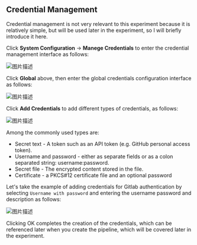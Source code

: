 ## Credential Management

Credential management is not very relevant to this experiment because it is relatively simple, but will be used later in the experiment, so I will briefly introduce it here.

Click **System Configuration** -> **Manege Credentials** to enter the credential management interface as follows:

![图片描述](https://doc.shiyanlou.com/courses/10022/2123746/3b9d87fddb4ffee55421cc3f9b7066dd-0/wm)

Click **Global** above, then enter the global credentials configuration interface as follows:

![图片描述](https://doc.shiyanlou.com/courses/10022/2123746/cda4342632242b1148f4892488bfbb7c-0/wm)

Click **Add Credentials** to add different types of credentials, as follows:

![图片描述](https://doc.shiyanlou.com/courses/10022/2123746/de34f1f7aaa7c0e9744b4e1b59678359-0/wm)

Among the commonly used types are:

- Secret text - A token such as an API token (e.g. GitHub personal access token).
- Username and password - either as separate fields or as a colon separated string: username:password.
- Secret file - The encrypted content stored in the file.
- Certificate - a PKCS#12 certificate file and an optional password

Let's take the example of adding credentials for Gitlab authentication by selecting `Username with password` and entering the username password and description as follows:

![图片描述](https://doc.shiyanlou.com/courses/10022/2123746/d87f78ae9e50db23b4110451b473b65b-0/wm)

Clicking OK completes the creation of the credentials, which can be referenced later when you create the pipeline, which will be covered later in the experiment.

